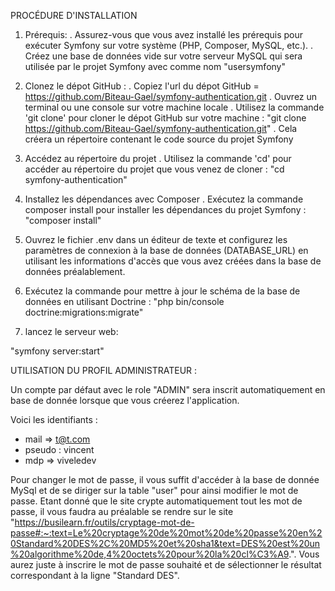 PROCÉDURE D'INSTALLATION

1) Prérequis:
   . Assurez-vous que vous avez installé les prérequis pour exécuter Symfony sur votre système (PHP, Composer, MySQL, etc.).
   . Créez une base de données vide sur votre serveur MySQL qui sera utilisée par le projet Symfony avec comme nom "usersymfony"

2) Clonez le dépot GitHub :
   . Copiez l'url du dépot GitHub = https://github.com/Biteau-Gael/symfony-authentication.git
   . Ouvrez un terminal ou une console sur votre machine locale
   . Utilisez la commande 'git clone' pour cloner le dépot GitHub sur votre machine :
   "git clone https://github.com/Biteau-Gael/symfony-authentication.git"
   . Cela créera un répertoire contenant le code source du projet Symfony

3) Accédez au répertoire du projet
   . Utilisez la commande 'cd' pour accéder au répertoire du projet que vous venez de cloner :
   "cd symfony-authentication"

4) Installez les dépendances avec Composer
   . Exécutez la commande composer install pour installer les dépendances du projet Symfony :
   "composer install"

5) Ouvrez le fichier .env dans un éditeur de texte et configurez les paramètres de connexion à la base de données (DATABASE_URL) en utilisant les informations d'accès que vous avez créées dans la base de données préalablement.

6) Exécutez la commande pour mettre à jour le schéma de la base de données en utilisant Doctrine :
   "php bin/console doctrine:migrations:migrate"

7) lancez le serveur web:

"symfony server:start"

UTILISATION DU PROFIL ADMINISTRATEUR :

Un compte par défaut avec le role "ADMIN" sera inscrit automatiquement en base de donnée lorsque que vous créerez l'application. 

Voici les identifiants : 
- mail => t@t.com
- pseudo : vincent
- mdp => viveledev

Pour changer le mot de passe, il vous suffit d'accéder à la base de donnée MySql et de se diriger sur la table "user" pour ainsi modifier le mot de passe. Etant donné que le site crypte automatiquement tout les mot de passe, il vous faudra au préalable se rendre sur le site "https://busilearn.fr/outils/cryptage-mot-de-passe#:~:text=Le%20cryptage%20de%20mot%20de%20passe%20en%20Standard%20DES%2C%20MD5%20et%20sha1&text=DES%20est%20un%20algorithme%20de,4%20octets%20pour%20la%20cl%C3%A9.". Vous aurez juste à inscrire le mot de passe souhaité et de sélectionner le résultat correspondant à la ligne "Standard DES".
